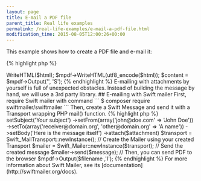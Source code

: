 ```yaml
---
layout: page
title: E-mail a PDF file
parent_title: Real life examples
permalink: /real-life-examples/e-mail-a-pdf-file.html
modification_time: 2015-08-05T12:00:26+00:00
---
```


This example shows how to create a PDF file and e-mail it:

{% highlight php %}
<?php

// require composer autoload
require __DIR__ . '/vendor/autoload.php';

$mpdf = new mPDF(); // Create new mPDF Document

// Beginning Buffer to save PHP variables and HTML tags

ob_start();

$day = date('d');
$year = date('Y');
$month = date('F');

echo "Hello World

Today is $month $day, $year";

$html = ob_get_contents();

ob_end_clean();

// Here convert the encode for UTF-8, if you prefer the ISO-8859-1 just change for $mpdf->WriteHTML($html);

$mpdf->WriteHTML(utf8_encode($html));

$content = $mpdf->Output('', 'S');

{% endhighlight %}

E-mailing with attachments by yourself is full of unexpected obstacles. Instead of building the message by hand, we will
use a 3rd party library.

## E-mailing with Swift mailer

First, require Swift mailer with command

```
$ composer require swiftmailer/swiftmailer
```

Then, create a Swift Message and send it with a Transport wrapping PHP mail() function.

{% highlight php %}

<?php

// Create instance of Swift_Attachment with our PDF file
$attachment = new Swift_Attachment($content, 'filename.pdf', 'application/pdf');

$message = Swift_Message::newInstance()
  ->setSubject('Your subject')
  ->setFrom(array('john@doe.com' => 'John Doe'))
  ->setTo(array('receiver@domain.org', 'other@domain.org' => 'A name'))
  ->setBody('Here is the message itself')
  ->attach($attachment)

$transport = Swift_MailTransport::newInstance();

// Create the Mailer using your created Transport
$mailer = Swift_Mailer::newInstance($transport);

// Send the created message
$mailer->send($message);

// Then, you can send PDF to the browser
$mpdf->Output($filename ,'I');

{% endhighlight %}

For more information about Swift Mailer, see its [documentation](http://swiftmailer.org/docs).
